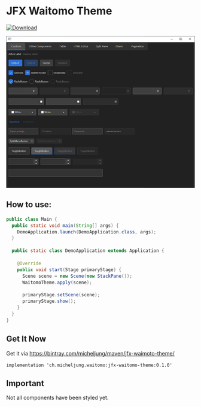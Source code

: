 # JFX Waitomo Theme

[![Download](https://api.bintray.com/packages/micheljung/maven/jfx-waitomo-theme/images/download.svg) ](https://bintray.com/micheljung/maven/jfx-waitomo-theme/_latestVersion)

![Screenshot](media/screenshot.png)

## How to use:

```java
public class Main {
  public static void main(String[] args) {
    DemoApplication.launch(DemoApplication.class, args);
  }

  public static class DemoApplication extends Application {

    @Override
    public void start(Stage primaryStage) {
      Scene scene = new Scene(new StackPane());
      WaitomoTheme.apply(scene);

      primaryStage.setScene(scene);
      primaryStage.show();
    }
  }
}
```

## Get It Now

Get it via https://bintray.com/micheljung/maven/jfx-waimoto-theme/

```
implementation 'ch.micheljung.waitomo:jfx-waitomo-theme:0.1.0'
```

## Important

Not all components have been styled yet.
